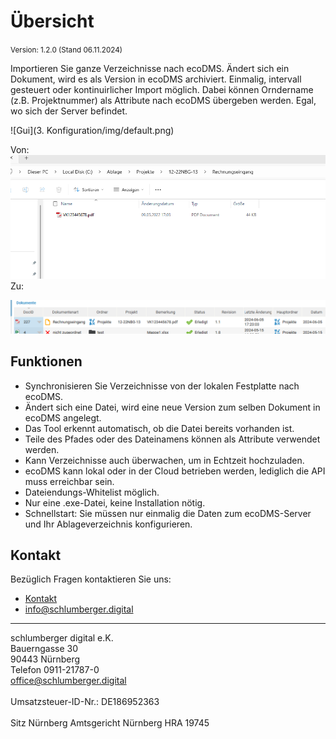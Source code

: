 #  Übersicht

<small>Version: 1.2.0 (Stand 06.11.2024)</small>

Importieren Sie ganze Verzeichnisse nach ecoDMS. Ändert sich ein Dokument, wird es als Version in ecoDMS archiviert. Einmalig, intervall gesteuert oder kontinuirlicher Import möglich. Dabei können Orndername (z.B. Projektnummer) als Attribute nach ecoDMS übergeben werden.
Egal, wo sich der Server befindet.



![Gui](3. Konfiguration/img/default.png)

Von: 
![Dokument im Ordner](<3. Konfiguration/img/File_in_Folder.png>)
Zu:

![Dokument in ecoDMS](<3. Konfiguration/img/File_to_ecoDMS_doc.png>)


## Funktionen

- Synchronisieren Sie Verzeichnisse von der lokalen Festplatte nach ecoDMS.
- Ändert sich eine Datei, wird eine neue Version zum selben Dokument in ecoDMS angelegt.
- Das Tool erkennt automatisch, ob die Datei bereits vorhanden ist.
- Teile des Pfades oder des Dateinamens können als Attribute verwendet werden.
- Kann  Verzeichnisse auch überwachen, um in Echtzeit hochzuladen.
- ecoDMS kann lokal oder in der Cloud betrieben werden, lediglich die API muss erreichbar sein.
- Dateiendungs-Whitelist möglich.
- Nur eine .exe-Datei, keine Installation nötig.
- Schnellstart: Sie müssen nur einmalig die Daten zum ecoDMS-Server und Ihr Ablageverzeichnis konfigurieren.

## Kontakt

Bezüglich Fragen kontaktieren Sie uns:

- [Kontakt](https://www.schlumberger.digital/#Kontaktformular_Startseite)
- [info@schlumberger.digital](mailto:info@schlumberger.digital)


-----------------
schlumberger digital e.K. <br>
Bauerngasse 30 <br>
90443 Nürnberg <br>
Telefon 0911-21787-0 <br>
office@schlumberger.digital <br>
 <br>
Umsatzsteuer-ID-Nr.: DE186952363 <br>
 <br>
Sitz Nürnberg    Amtsgericht Nürnberg    HRA 19745
